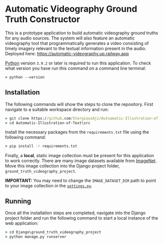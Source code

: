 # Automatic Videography Ground Truth Constructor

This is a prototype application to build automatic videography ground truths for any audio sources. The system will also feature an automatic videography tool that programmatically generates a video consisting of timely imagery relevant to the textual information present in the audio.
Deployed here: https://automatic-videography.up.railway.app

[Python](https://www.python.org/downloads/) version `3.9.2` or later is required to run this application. To check what version you have run this command on a command line terminal:
```cmd
> python --version
```

## Installation
The following commands will show the steps to clone the repository. First navigate to a suitable workspace directory and run:
```cmd
> git clone https://github.com/StergiousAji/Autoamatic-Illustration-of-Text.git
> cd Automatic-Illustration-of-Text\src
```

Install the necessary packages from the `requirements.txt` file using the following command:
```cmd
> pip install -r requirements.txt
```

Finally, a **local**, static image collection must be present for this application to work correctly. There are many image datasets available from [ImageNet](https://www.image-net.org/download.php). Move this image collection into the Django project folder, `ground_truth_videography_project`.

**IMPORTANT:** You may need to change the `IMAGE_DATASET_DIR` path to point to your image collection in the [`settings.py`](https://github.com/StergiousAji/Automatic-Videography-Ground-Truth-Builder/blob/main/ground_truth_videography_project/ground_truth_videography_project/settings.py).

## Running
Once all the installation steps are completed, navigate into the Django project folder and run the following command to start a local instance of the web application:
```cmd
> cd Django\ground_truth_videography_project
> python manage.py runserver
```
